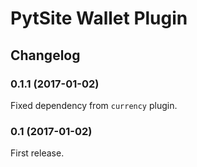 # PytSite Wallet Plugin

## Changelog

### 0.1.1 (2017-01-02)
Fixed dependency from `currency` plugin.

### 0.1 (2017-01-02)
First release.

